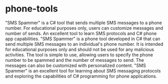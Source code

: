 # phone-tools
"SMS Spammer" is a C# tool that sends multiple SMS messages to a phone number. For educational purposes only, users can customize messages and number of sends. An excellent tool to learn SMS protocols and C# phone app capabilities.
"SMS Spammer" is a phone tool developed in C# that can send multiple SMS messages to an individual's phone number. 
It is intended for educational purposes only and should not be used for any malicious activities.
The tool is simple to use, allowing users to specify the phone number to be spammed and the number of messages to send. 
The messages can also be customized with personalized content. "SMS Spammer" is an excellent tool for learning about SMS messaging protocols and 
exploring the capabilities of C# programming for phone applications.
